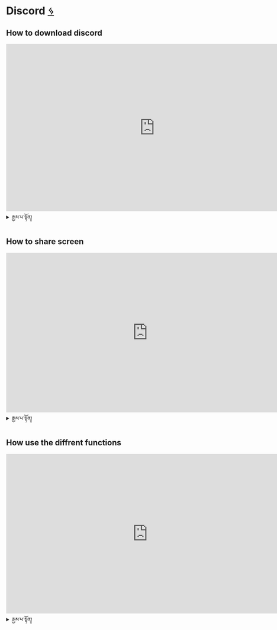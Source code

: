 # Discord [ ᛃ ](howto/Discord.md)
## How to download discord

<iframe width="802" height="451" src="https://www.youtube.com/embed/-ucSLnHw3NY" title="How To Download Discord On PC" frameborder="0" allow="accelerometer; autoplay; clipboard-write; encrypted-media; gyroscope; picture-in-picture; web-share" allowfullscreen></iframe>

<details>
  <summary>རྒྱས་པ་སྟོན།</summary>

### 1) Download discord

- First go to google to search the discord.com
- The  type as to download the discord  on your pc
- Then you will see as below  pic
- Select your pc module to download
- Create your discord account

</details>

## How to share screen

<iframe width="764" height="430" src="https://www.youtube.com/embed/J0m4mvez86s" title="How To Screen Share On Discord" frameborder="0" allow="accelerometer; autoplay; clipboard-write; encrypted-media; gyroscope; picture-in-picture; web-share" allowfullscreen></iframe>

<details>
  <summary>རྒྱས་པ་སྟོན།</summary>

1. Click share screen button 
<img src="https://user-images.githubusercontent.com/17675331/210135988-f212fd7a-9435-4dc7-a980-0e40c478e6a0.png" width="400"/>

2. Select Screen  (if you don't have the option, make sure you are in Discord Desktop!)
<img src="https://user-images.githubusercontent.com/17675331/210136005-bb00f85f-5c5b-44c7-a7d0-db2cc8ea100f.png" width="400"/>

3. Select your screen
<img src="https://user-images.githubusercontent.com/17675331/210503415-1cb9dab5-25f7-4b7a-add1-daabf8c6959f.png" width="400"/>

4. Set screen quality
<img src="https://user-images.githubusercontent.com/17675331/210136015-574a502e-c79c-483c-9ddf-bb7d6e609dc5.png" width="400"/>

5. Share your screen!
<img src="https://user-images.githubusercontent.com/17675331/210508908-8f4ae9d3-8349-4415-a6b6-7b5e20b79660.png" width="400"/>

</details>

## How use the diffrent functions

<iframe width="764" height="430" src="https://www.youtube.com/embed/rnYGrq95ezA" title="How to Use Discord - Beginner's Guide" frameborder="0" allow="accelerometer; autoplay; clipboard-write; encrypted-media; gyroscope; picture-in-picture; web-share" allowfullscreen></iframe>

<details>
  <summary>རྒྱས་པ་སྟོན།</summary>
  
DISCORDནང་དུ་སྤྱོད་ཚུལ/In side in discord the different functionality

1. དང་པོ་གློག་ལས་ཀྱོས་ཁྱོད་རད་མི་ཡིན་མིན་ཚོད་ལྟ་བྱེད་དགོས/First you need to verify as human by select correct one
2. ནང་དུ་འཛུལ་ཚར་ནས་ཁྱེད་གཤམ་པར་མཐོང་ངེས/ It is inside  the discord  you will be able to see the desktop as the pic
3.དང་པོ་ནི་ལས་གཞི་རྩ་བོ་འདྲ་དེ་ལ་ཡོ/It is the main server that you will be invited as MonlamAI team or you can create your own later in advance
4.གཉཱིས་པ་ནི་ཡི་གེ་འབྲི་ནས་ལས་རོགས་ཕན་ཚུར་གྲོས་བྱེད་སྟེགས་ཆགས་ཡོད/This is the text channel as you can see where you can share file and write related work to your colleague
5.གསུམ་པ་ནི་བརྙན་ལམ་རྒྱུགས་ནས་བགྲོ་གླེང་བྱེད་ས་ཡིན/This is the voice/ video conference  where you don't need link to join ,Directly click the particular mentioned area  to join 
6.བཞི་པ་ནི་ཁྱོད་ཀྱི་ཁ་བྱང་གི་བྱེད་ནུས་ཆ་ཚང་དེ་ལ་ཡོད/Your account or your profile to manage/ Explore yourself to set  up your requirements
7.ལྔ་པ་ནི་དྲ་ཐོག་ཡོད་མིན་དེ་ནས་ཤེས/Online viewing  on your colleague or friends
8.དྲུག་པ་ནི་ལས་རོགས་དང་ཡི་གེ་རྒྱུགས་བས་འབྲེལ་ལམ་ཡིན /Select particular text channel your will get this .From here you can share file/link/stick/Just click on Plus sign to select your file 

<img width="890" alt="Screenshot 2023-01-02 at 18 11 41" src="https://user-images.githubusercontent.com/121657003/210237569-70debc68-a4c8-41d3-b442-5b98b4643673.png">

<img width="1270" alt="Screenshot 2023-01-02 at 18 17 31" src="https://user-images.githubusercontent.com/121657003/210237706-7c43e74f-a654-4108-81a4-686f11789c77.png">

</details>